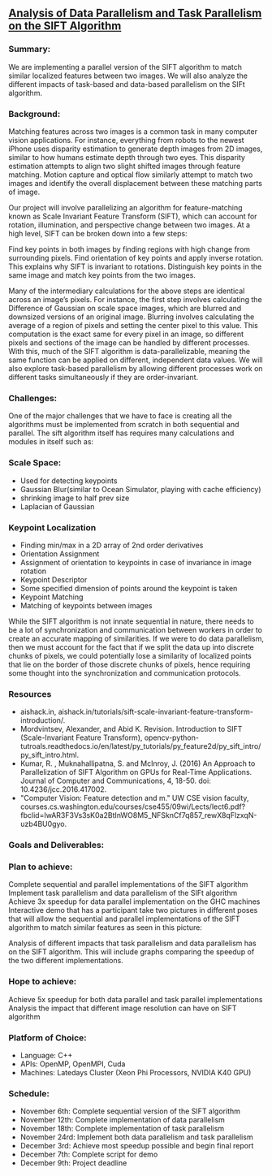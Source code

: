 ## [Analysis of Data Parallelism and Task Parallelism on the SIFT Algorithm](https://alvinosaur.github.io/Parallel_SIFT/)


### Summary: 
We are implementing a parallel version of the SIFT algorithm to match similar localized features between two images. We will also analyze the different impacts of task-based and data-based parallelism on the SIFt algorithm. 


### Background:
Matching features across two images is a common task in many computer vision applications. For instance, everything from robots to the newest iPhone uses disparity estimation to generate depth images from 2D images, similar to how humans estimate depth through two eyes. This disparity estimation attempts to align two slight shifted images through feature matching. Motion capture and optical flow similarly attempt to match two images and identify the overall displacement between these matching parts of image. 

Our project will involve parallelizing an algorithm for feature-matching known as Scale Invariant Feature Transform (SIFT), which can account for rotation, illumination, and perspective change between two images. At a high level, SIFT can be broken down into a few steps:

Find key points in both images by finding regions with high change from surrounding pixels.
Find orientation of key points and apply inverse rotation. This explains why SIFT is invariant to rotations.
Distinguish key points in the same image and match key points from the two images.

  Many of the intermediary calculations for the above steps are identical across an image’s pixels. For instance, the first step involves calculating the Difference of Gaussian on scale space images, which are blurred and downsized versions of an original image. Blurring involves calculating the average of a region of pixels and setting the center pixel to this value. This computation is the exact same for every pixel in an image, so different pixels and sections of the image can be handled by different processes. With this, much of the SIFT algorithm is data-parallelizable, meaning the same function can be applied on different, independent data values. We will also explore task-based parallelism by allowing different processes work on different tasks simultaneously if they are order-invariant.


### Challenges:
One of the major challenges that we have to face is creating all the algorithms must be implemented from scratch in both sequential and parallel. The sift algorithm itself has requires many calculations and modules in itself such as:
### Scale Space: 
- Used for detecting keypoints
- Gaussian Blur(similar to Ocean Simulator, playing with cache efficiency)
- shrinking image to half prev size
- Laplacian of Gaussian

### Keypoint Localization
- Finding min/max in a 2D array of 2nd order derivatives
- Orientation Assignment
- Assignment of orientation to keypoints in case of invariance in image rotation
- Keypoint Descriptor
- Some specified dimension of points around the keypoint is taken 
- Keypoint Matching
- Matching of keypoints between images

While the SIFT algorithm is not innate sequential in nature, there needs to be a lot of synchronization and communication between workers in order to create an accurate mapping of similarities. If we were to do data parallelism, then we must account for the fact that if we split the data up into discrete chunks of pixels, we could potentially lose a similarity of localized points that lie on the border of those discrete chunks of pixels, hence requiring some thought into the synchronization and communication protocols. 


### Resources
- aishack.in, aishack.in/tutorials/sift-scale-invariant-feature-transform-introduction/.
- Mordvintsev, Alexander, and Abid K. Revision. Introduction to SIFT (Scale-Invariant Feature Transform),
opencv-python-tutroals.readthedocs.io/en/latest/py_tutorials/py_feature2d/py_sift_intro/py_sift_intro.html.
- Kumar, R. , Muknahallipatna, S. and McInroy, J. (2016) An Approach to Parallelization of SIFT Algorithm on GPUs for Real-Time Applications. Journal of Computer and Communications, 4, 18-50. doi: 10.4236/jcc.2016.417002.
- "Computer Vision: Feature detection and m." UW CSE vision faculty, courses.cs.washington.edu/courses/cse455/09wi/Lects/lect6.pdf?fbclid=IwAR3F3Vs3sK0a2BtInWO8M5_NFSknCf7q857_rewX8qFlzxqN-uzb4BU0gyo.



### Goals and Deliverables:

### Plan to achieve:
Complete sequential and parallel implementations of the SIFT algorithm
Implement task parallelism and data parallelism of the SIFt algorithm
Achieve 3x speedup for data parallel implementation on the GHC machines
Interactive demo that has a participant take two pictures in different poses that  will allow the sequential and parallel implementations of the SIFT algorithm to match similar features as seen in this picture:

Analysis of different impacts that task parallelism and data parallelism has on the SIFT algorithm. This will include graphs comparing the speedup of the two different implementations.

### Hope to achieve: 
Achieve 5x speedup for both data parallel and task parallel implementations
Analysis the impact that different image resolution can have on SIFT algorithm



### Platform of Choice:
- Language: C++
- APIs: OpenMP, OpenMPI, Cuda
- Machines: Latedays Cluster (Xeon Phi Processors, NVIDIA K40 GPU)




### Schedule:
- November 6th: Complete sequential version of the SIFT algorithm
- November 12th: Complete implementation of data parallelism
- November 18th: Complete implementation of task parallelism
- November 24rd: Implement both data parallelism and task parallelism
- December 3rd: Achieve most speedup possible and begin final report
- December 7th: Complete script for demo
- December 9th: Project deadline

